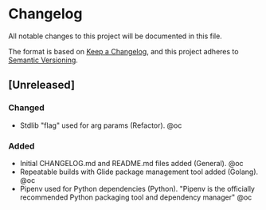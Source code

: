 # Changelog
All notable changes to this project will be documented in this file.

The format is based on [Keep a Changelog](https://keepachangelog.com/en/1.0.0/),
and this project adheres to [Semantic Versioning](https://semver.org/spec/v2.0.0.html).

## [Unreleased]
### Changed
- Stdlib "flag" used for arg params (Refactor). @oc

### Added
- Initial CHANGELOG.md and README.md files added (General). @oc
- Repeatable builds with Glide package management tool added (Golang). @oc  
- Pipenv used for Python dependencies (Python). "Pipenv is the officially 
  recommended Python packaging tool and dependency manager" @oc
